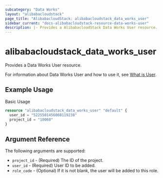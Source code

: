 ```yaml
---
subcategory: "Data Works"
layout: "alibabacloudstack"
page_title: "AlibabacloudStack: alibabacloudstack_data_works_user"
sidebar_current: "docs-alibabacloudstack-resource-data-works-user"
description: |- Provides a AlibabacloudStack Data Works User resource.
---
```


# alibabacloudstack\_data\_works\_user

Provides a Data Works User resource.

For information about Data Works User and how to use it,
see [What is User](https://help.aliyun.com/apsara/enterprise/v_3_14_0_20210519/dide/enterprise-ascm-developer-guide/CreateProjectMember-1-2.html?spm=a2c4g.14484438.10001.561).

## Example Usage

Basic Usage

```terraform
resource "alibabacloudstack_data_works_user" "default" {
  user_id = "5225501456060119238"
  project_id = "10060"
}
```

## Argument Reference

The following arguments are supported:

* `project_id` - (Required) The ID of the project.
* `user_id` - (Required) User ID to be added.
* `role_code` - (Optional) If it is not blank, the user will be added to this role.

